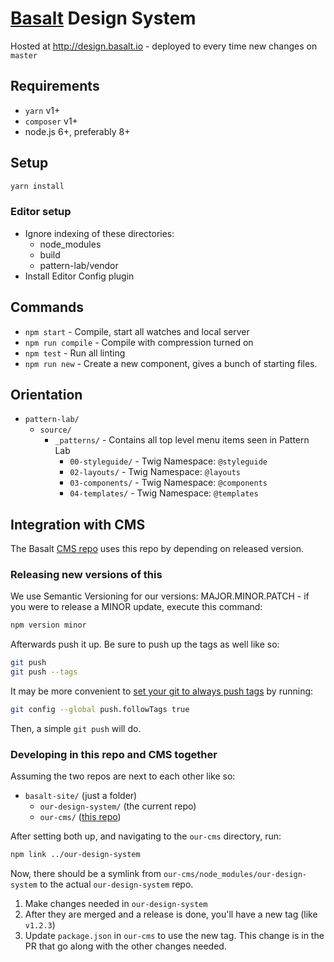 # [Basalt](http://basalt.io) Design System

Hosted at <http://design.basalt.io> - deployed to every time new changes on `master`

## Requirements

- `yarn` v1+
- `composer` v1+
- node.js 6+, preferably 8+

## Setup

```bash
yarn install
```

### Editor setup

- Ignore indexing of these directories:
    - node_modules
    - build
    - pattern-lab/vendor
- Install Editor Config plugin

## Commands

- `npm start` - Compile, start all watches and local server
- `npm run compile` - Compile with compression turned on
- `npm test` - Run all linting
- `npm run new` - Create a new component, gives a bunch of starting files.

## Orientation

- `pattern-lab/`
    - `source/`
        - `_patterns/` - Contains all top level menu items seen in Pattern Lab
            - `00-styleguide/` - Twig Namespace: `@styleguide`
            - `02-layouts/` - Twig Namespace: `@layouts`
            - `03-components/` - Twig Namespace: `@components`
            - `04-templates/` - Twig Namespace: `@templates`
        
## Integration with CMS

The Basalt [CMS repo](https://bitbucket.org/basaltinc/our-cms) uses this repo by depending on released version.

### Releasing new versions of this

We use Semantic Versioning for our versions: MAJOR.MINOR.PATCH - if you were to release a MINOR update, execute this command:

```bash
npm version minor
```

Afterwards push it up. Be sure to push up the tags as well like so:

```bash
git push
git push --tags
```

It may be more convenient to [set your git to always push tags](https://stackoverflow.com/questions/3745135/push-git-commits-tags-simultaneously) by running:

```bash
git config --global push.followTags true
```

Then, a simple `git push` will do.

### Developing in this repo and CMS together

Assuming the two repos are next to each other like so:

- `basalt-site/` (just a folder)
    - `our-design-system/` (the current repo)
    - `our-cms/` ([this repo](https://bitbucket.org/basaltinc/our-cms))
    
After setting both up, and navigating to the `our-cms` directory, run:

```bash
npm link ../our-design-system
```

Now, there should be a symlink from `our-cms/node_modules/our-design-system` to the actual `our-design-system` repo.

1. Make changes needed in `our-design-system`
1. After they are merged and a release is done, you'll have a new tag (like `v1.2.3`)
1. Update `package.json` in `our-cms` to use the new tag. This change is in the PR that go along with the other changes needed.
